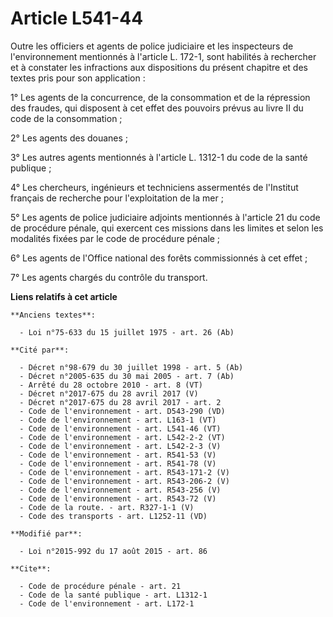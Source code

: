 # Article L541-44

Outre les officiers et agents de police judiciaire et les inspecteurs de l'environnement mentionnés à l'article L. 172-1,
sont habilités à rechercher et à constater les infractions aux dispositions du présent chapitre et des textes pris pour son
application : 

1° Les agents de la concurrence, de la consommation et de la répression des fraudes, qui disposent à cet effet des pouvoirs
prévus au livre II du code de la consommation ; 

2° Les agents des douanes ; 

3° Les autres agents mentionnés à l'article L. 1312-1 du code de la santé publique ; 

4° Les chercheurs, ingénieurs et techniciens assermentés de l'Institut français de recherche pour l'exploitation de la mer ; 

5° Les agents de police judiciaire adjoints mentionnés à l'article 21 du code de procédure pénale, qui exercent ces missions
dans les limites et selon les modalités fixées par le code de procédure pénale ;

6° Les agents de l'Office national des forêts commissionnés à cet effet ;

7° Les agents chargés du contrôle du transport.

**Liens relatifs à cet article**

	**Anciens textes**:

	  - Loi n°75-633 du 15 juillet 1975 - art. 26 (Ab)

	**Cité par**:

	  - Décret n°98-679 du 30 juillet 1998 - art. 5 (Ab)
	  - Décret n°2005-635 du 30 mai 2005 - art. 7 (Ab)
	  - Arrêté du 28 octobre 2010 - art. 8 (VT)
	  - Décret n°2017-675 du 28 avril 2017 (V)
	  - Décret n°2017-675 du 28 avril 2017 - art. 2
	  - Code de l'environnement - art. D543-290 (VD)
	  - Code de l'environnement - art. L163-1 (VT)
	  - Code de l'environnement - art. L541-46 (VT)
	  - Code de l'environnement - art. L542-2-2 (VT)
	  - Code de l'environnement - art. L542-2-3 (V)
	  - Code de l'environnement - art. R541-53 (V)
	  - Code de l'environnement - art. R541-78 (V)
	  - Code de l'environnement - art. R543-171-2 (V)
	  - Code de l'environnement - art. R543-206-2 (V)
	  - Code de l'environnement - art. R543-256 (V)
	  - Code de l'environnement - art. R543-72 (V)
	  - Code de la route. - art. R327-1-1 (V)
	  - Code des transports - art. L1252-11 (VD)

	**Modifié par**:

	  - Loi n°2015-992 du 17 août 2015 - art. 86

	**Cite**:

	  - Code de procédure pénale - art. 21
	  - Code de la santé publique - art. L1312-1
	  - Code de l'environnement - art. L172-1
